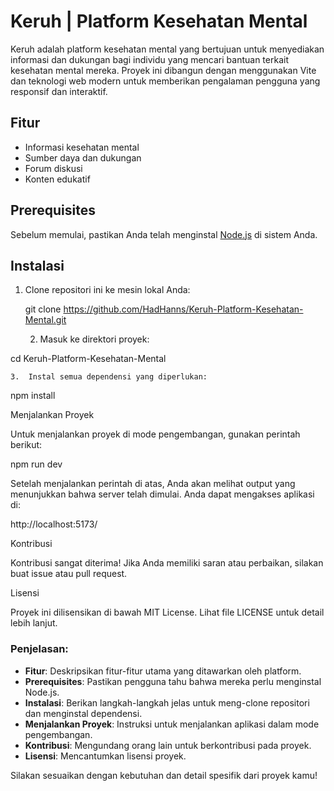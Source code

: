 # Keruh | Platform Kesehatan Mental

Keruh adalah platform kesehatan mental yang bertujuan untuk menyediakan informasi dan dukungan bagi individu yang mencari bantuan terkait kesehatan mental mereka. Proyek ini dibangun dengan menggunakan Vite dan teknologi web modern untuk memberikan pengalaman pengguna yang responsif dan interaktif.

## Fitur

- Informasi kesehatan mental
- Sumber daya dan dukungan
- Forum diskusi
- Konten edukatif

## Prerequisites

Sebelum memulai, pastikan Anda telah menginstal [Node.js](https://nodejs.org/) di sistem Anda.

## Instalasi

1. Clone repositori ini ke mesin lokal Anda:

   git clone https://github.com/HadHanns/Keruh-Platform-Kesehatan-Mental.git

	2.	Masuk ke direktori proyek:

cd Keruh-Platform-Kesehatan-Mental


	3.	Instal semua dependensi yang diperlukan:

npm install



Menjalankan Proyek

Untuk menjalankan proyek di mode pengembangan, gunakan perintah berikut:

npm run dev

Setelah menjalankan perintah di atas, Anda akan melihat output yang menunjukkan bahwa server telah dimulai. Anda dapat mengakses aplikasi di:

http://localhost:5173/

Kontribusi

Kontribusi sangat diterima! Jika Anda memiliki saran atau perbaikan, silakan buat issue atau pull request.

Lisensi

Proyek ini dilisensikan di bawah MIT License. Lihat file LICENSE untuk detail lebih lanjut.

### Penjelasan:

- **Fitur**: Deskripsikan fitur-fitur utama yang ditawarkan oleh platform.
- **Prerequisites**: Pastikan pengguna tahu bahwa mereka perlu menginstal Node.js.
- **Instalasi**: Berikan langkah-langkah jelas untuk meng-clone repositori dan menginstal dependensi.
- **Menjalankan Proyek**: Instruksi untuk menjalankan aplikasi dalam mode pengembangan.
- **Kontribusi**: Mengundang orang lain untuk berkontribusi pada proyek.
- **Lisensi**: Mencantumkan lisensi proyek.

Silakan sesuaikan dengan kebutuhan dan detail spesifik dari proyek kamu!